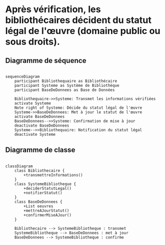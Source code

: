 # Après vérification, les bibliothécaires décident du statut légal de l'œuvre (domaine public ou sous droits).

## Diagramme de séquence

```mermaid

sequenceDiagram
    participant Bibliothequaire as Bibliothécaire
    participant Systeme as Système de Bibliothèque
    participant BaseDeDonnees as Base de Données

    Bibliothequaire->>Systeme: Transmet les informations vérifiées
    activate Systeme
    Note right of Systeme: Décide du statut légal de l'œuvre
    Systeme->>BaseDeDonnees: Met à jour le statut de l'œuvre
    activate BaseDeDonnees
    BaseDeDonnees-->>Systeme: Confirmation de mise à jour
    deactivate BaseDeDonnees
    Systeme-->>Bibliothequaire: Notification du statut légal
    deactivate Systeme
```

## Diagramme de classe

```mermaid

classDiagram
    class Bibliothecaire {
        +transmettreInformations()
    }
    class SystemeBibliotheque {
        +deciderStatutLegal()
        +notifierStatut()
    }
    class BaseDeDonnees {
        +List oeuvres
        +mettreAJourStatut()
        +confirmerMiseAJour()
    }

    Bibliothecaire --> SystemeBibliotheque : transmet
    SystemeBibliotheque --> BaseDeDonnees : met à jour
    BaseDeDonnees --> SystemeBibliotheque : confirme

```

